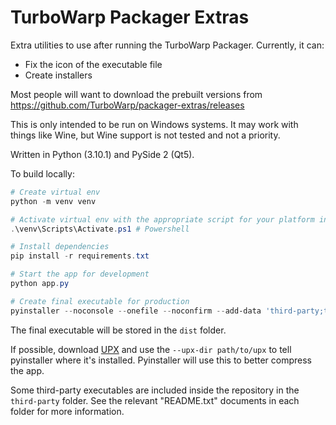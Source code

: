 # TurboWarp Packager Extras

Extra utilities to use after running the TurboWarp Packager. Currently, it can:

 - Fix the icon of the executable file
 - Create installers

Most people will want to download the prebuilt versions from https://github.com/TurboWarp/packager-extras/releases

This is only intended to be run on Windows systems. It may work with things like Wine, but Wine support is not tested and not a priority.

Written in Python (3.10.1) and PySide 2 (Qt5).

To build locally:

```powershell
# Create virtual env
python -m venv venv

# Activate virtual env with the appropriate script for your platform in venv/Scripts, eg.
.\venv\Scripts\Activate.ps1 # Powershell

# Install dependencies
pip install -r requirements.txt

# Start the app for development
python app.py

# Create final executable for production
pyinstaller --noconsole --onefile --noconfirm --add-data 'third-party;third-party' --splash splash.png -n "turbowarp-packager-extras" app.py
```

The final executable will be stored in the `dist` folder.

If possible, download [UPX](https://github.com/upx/upx/releases) and use the `--upx-dir path/to/upx` to tell pyinstaller where it's installed. Pyinstaller will use this to better compress the app.

Some third-party executables are included inside the repository in the `third-party` folder. See the relevant "README.txt" documents in each folder for more information.
